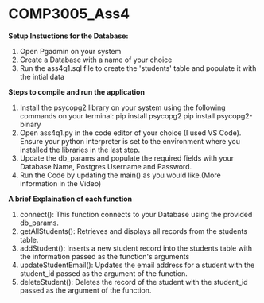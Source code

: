 # COMP3005_Ass4

**Setup Instuctions for the Database:**
1. Open Pgadmin on your system
2. Create a Database with a name of your choice
3. Run the ass4q1.sql file to create the 'students' table and populate it with the intial data

**Steps to compile and run the application**
1. Install the psycopg2 library on your system using the following commands on your terminal:
    pip install psycopg2
    pip install psycopg2-binary
2. Open ass4q1.py in the code editor of your choice (I used VS Code). Ensure your python interpreter is set to the environment where you installed the libraries in       the last step.
3. Update the db_params and populate the required fields with your Database Name, Postgres Username and Password.
4. Run the Code by updating the main() as you would like.(More information in the Video)

**A brief Explaination of each function**
1. connect(): This function connects to your Database using the provided db_params.
2. getAllStudents(): Retrieves and displays all records from the students table.
3. addStudent(): Inserts a new student record into the students table with the information passed as the function's arguments
4. updateStudentEmail(): Updates the email address for a student with the student_id passed as the argument of the function.
5. deleteStudent(): Deletes the record of the student with the student_id passed as the argument of the function.
